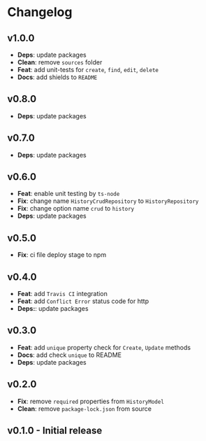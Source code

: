 # Changelog

## v1.0.0

-   **Deps**: update packages
-   **Clean**: remove `sources` folder
-   **Feat**: add unit-tests for `create`, `find`, `edit`, `delete`
-   **Docs**: add shields to `README`

## v0.8.0

-   **Deps**: update packages

## v0.7.0

-   **Deps**: update packages

## v0.6.0

-   **Feat**: enable unit testing by `ts-node`
-   **Fix**: change name `HistoryCrudRepository` to `HistoryRepository`
-   **Fix**: change option name `crud` to `history`
-   **Deps**: update packages

## v0.5.0

-   **Fix**: ci file deploy stage to npm

## v0.4.0

-   **Feat**: add `Travis CI` integration
-   **Feat**: add `Conflict Error` status code for http
-   **Deps:**: update packages

## v0.3.0

-   **Feat**: add `unique` property check for `Create`, `Update` methods
-   **Docs**: add check `unique` to README
-   **Deps**: update packages

## v0.2.0

-   **Fix**: remove `required` properties from `HistoryModel`
-   **Clean**: remove `package-lock.json` from source

## v0.1.0 - Initial release
